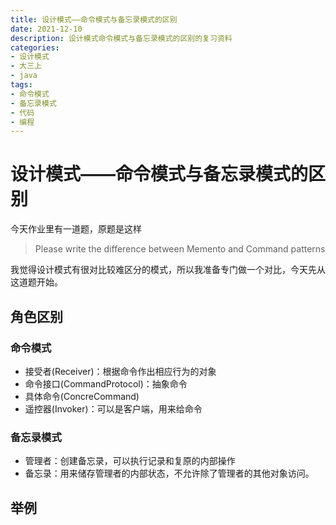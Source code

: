 ```yaml
---
title: 设计模式——命令模式与备忘录模式的区别
date: 2021-12-10
description: 设计模式命令模式与备忘录模式的区别的复习资料
categories:
- 设计模式
- 大三上
- java
tags:
- 命令模式
- 备忘录模式
- 代码
- 编程
---
```


# 设计模式——命令模式与备忘录模式的区别

今天作业里有一道题，原题是这样

> Please write the difference between Memento and Command patterns

我觉得设计模式有很对比较难区分的模式，所以我准备专门做一个对比，今天先从这道题开始。

## 角色区别

### 命令模式

- 接受者(Receiver)：根据命令作出相应行为的对象
- 命令接口(CommandProtocol)：抽象命令
- 具体命令(ConcreCommand)
- 遥控器(Invoker)：可以是客户端，用来给命令

### 备忘录模式

- 管理者：创建备忘录，可以执行记录和复原的内部操作
- 备忘录：用来储存管理者的内部状态，不允许除了管理者的其他对象访问。

## 举例

